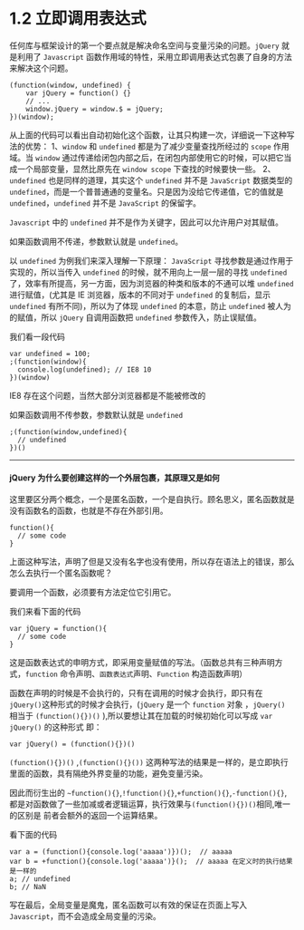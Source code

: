 # 1.2 立即调用表达式

任何库与框架设计的第一个要点就是解决命名空间与变量污染的问题。`jQuery` 就是利用了 `Javascript` 函数作用域的特性，采用立即调用表达式包裹了自身的方法来解决这个问题。

```
(function(window, undefined) {
    var jQuery = function() {}
    // ...
    window.jQuery = window.$ = jQuery;
})(window);
```

从上面的代码可以看出自动初始化这个函数，让其只构建一次，详细说一下这种写法的优势：
1、`window` 和 `undefined` 都是为了减少变量查找所经过的 `scope` 作用域。当 `window` 通过传递给闭包内部之后，在闭包内部使用它的时候，可以把它当成一个局部变量，显然比原先在 `window scope` 下查找的时候要快一些。
2、`undefined` 也是同样的道理，其实这个 `undefined` 并不是 `JavaScript` 数据类型的 `undefined`，而是一个普普通通的变量名。只是因为没给它传递值，它的值就是 `undefined`，`undefined` 并不是 `JavaScript` 的保留字。

`Javascript` 中的 `undefined` 并不是作为关键字，因此可以允许用户对其赋值。

如果函数调用不传递，参数默认就是 `undefined`。

以 `undefined` 为例我们来深入理解一下原理： `JavaScript` 寻找参数是通过作用于实现的，所以当传入 `undefined` 的时候，就不用向上一层一层的寻找 `undefined` 了，效率有所提高，另一方面，因为浏览器的种类和版本的不通可以堆 `undefined` 进行赋值，(尤其是 IE 浏览器，版本的不同对于 `undefined` 的复制后，显示 `undefined` 有所不同)，所以为了体现 `undefined` 的本意，防止 `undefined` 被人为的赋值，所以 `jQuery` 自调用函数把 `undefined` 参数传入，防止误赋值。

我们看一段代码

```
var undefined = 100;
;(function(window){
  console.log(undefined); // IE8 10
})(window)
```

IE8 存在这个问题，当然大部分浏览器都是不能被修改的

如果函数调用不传参数，参数默认就是 `undefined`

```
;(function(window,undefined){
  // undefined
})()
```

---

#### jQuery 为什么要创建这样的一个外层包裹，其原理又是如何

这里要区分两个概念，一个是匿名函数，一个是自执行。顾名思义，匿名函数就是没有函数名的函数，也就是不存在外部引用。

```
function(){
  // some code
}
```

上面这种写法，声明了但是又没有名字也没有使用，所以存在语法上的错误，那么怎么去执行一个匿名函数呢？

要调用一个函数，必须要有方法定位它引用它。

我们来看下面的代码

```
var jQuery = function(){
  // some code
}
```

这是函数表达式的申明方式，即采用变量赋值的写法。（函数总共有三种声明方式，`function` 命令声明、`函数表达式`声明、`Function` 构造函数声明）

函数在声明的时候是不会执行的，只有在调用的时候才会执行，即只有在 `jQuery()`这种形式的时候才会执行，(`jQuery` 是一个 `function` 对象 ，`jQuery()` 相当于 `(function(){})()` ),所以要想让其在加载的时候初始化可以写成
`var jQuery()` 的这种形式 即：

```
var jQuery() = (function(){})()
```

`(function(){})()` ,`(function(){}())` 这两种写法的结果是一样的，是立即执行里面的函数，具有隔绝外界变量的功能，避免变量污染。

因此而衍生出的 `~function(){}`,`!function(){}`,`+function(){}`,`-function(){}`,都是对函数做了一些加减或者逻辑运算，执行效果与`(function(){})()`相同,唯一的区别是 前者会额外的返回一个运算结果。

看下面的代码

```
var a = (function(){console.log('aaaaa')})();  // aaaaa
var b = +function(){console.log('aaaaa')}();  // aaaaa 在定义时的执行结果是一样的
a; // undefined
b; // NaN
```

写在最后，全局变量是魔鬼，匿名函数可以有效的保证在页面上写入 `Javascript`，而不会造成全局变量的污染。
